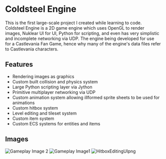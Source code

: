 # Coldsteel Engine
This is the first large-scale project I created while learning to code. Coldsteel Engine is a 2D game engine which uses OpenGL to render images, Nuklear UI for UI, Python for scripting, and even has very 
simplistic and incomplete networking via UDP. The engine being developed for use for a Castlevania Fan Game, hence why many of the engine's data files refer to Castlevania characters.
## Features
* Rendering images as graphics
* Custom built collision and physics system
* Large Python scripting layer via Jython
* Primitive multiplayer networking via UDP
* Custom animation system allowing illformed sprite sheets to be used for animations
* Custom hitbox system
* Level editing and tileset system
* Custom item system
* Custom ECS systems for entities and items

## Images
![Gameplay Image 2](https://github.com/Chris-Brown15/COLDSTEEL-Engine-1/assets/77124268/d6ce89f4-a5ca-4532-853d-947c4c6a128e)
![Gameplay Image1](https://github.com/Chris-Brown15/COLDSTEEL-Engine-1/assets/77124268/f5bbb9b7-b2ca-4624-985d-9fd7e57a1ad0)
![HitboxEditingUIpng](https://github.com/Chris-Brown15/COLDSTEEL-Engine-1/assets/77124268/77a8d212-fb86-494c-8116-6faef5f30638)

